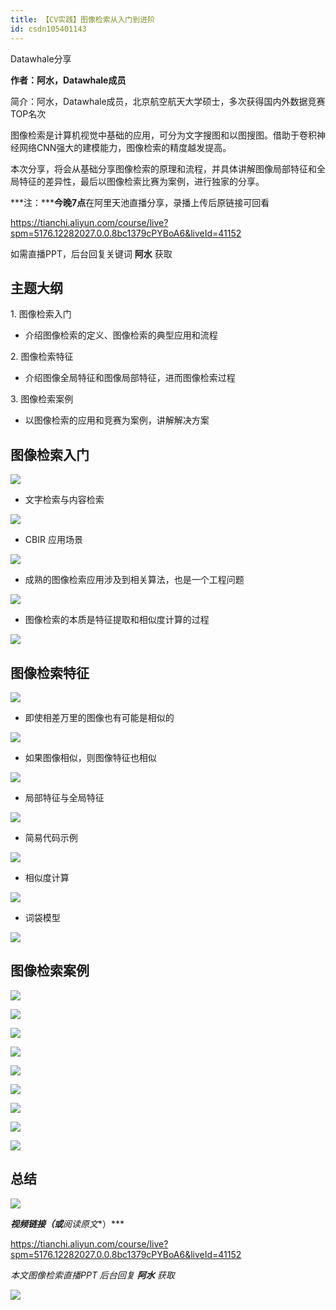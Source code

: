 ```yaml
---
title: 【CV实践】图像检索从入门到进阶
id: csdn105401143
---
```


Datawhale分享

**作者：阿水，Datawhale成员**

简介：阿水，Datawhale成员，北京航空航天大学硕士，多次获得国内外数据竞赛TOP名次

图像检索是计算机视觉中基础的应用，可分为文字搜图和以图搜图。借助于卷积神经网络CNN强大的建模能力，图像检索的精度越发提高。

本次分享，将会从基础分享图像检索的原理和流程，并具体讲解图像局部特征和全局特征的差异性，最后以图像检索比赛为案例，进行独家的分享。

***注：*****今晚7点**在阿里天池直播分享，录播上传后原链接可回看

https://tianchi.aliyun.com/course/live?spm=5176.12282027.0.0.8bc1379cPYBoA6&liveId=41152

如需直播PPT，后台回复关键词 **阿水** 获取

## 主题大纲

1\. 图像检索入门

*   介绍图像检索的定义、图像检索的典型应用和流程

2\. 图像检索特征

*   介绍图像全局特征和图像局部特征，进而图像检索过程

3\. 图像检索案例

*   以图像检索的应用和竞赛为案例，讲解解决方案

## 图像检索入门

![](../img/dc57b45e2f07ff20e68843e16b5a9521.png)

*   文字检索与内容检索

![](../img/a61f5a48b3d913aa182794013b5b5b3f.png)

*   CBIR 应用场景

![](../img/a0526d1d138cd2b5ed2992024b2fb74f.png)

*   成熟的图像检索应用涉及到相关算法，也是一个工程问题

![](../img/c637fd241c5c0ca22ada20989d91e504.png)

*   图像检索的本质是特征提取和相似度计算的过程

![](../img/429708a0d8da9ec6a32856cc39656bdd.png)

## 图像检索特征

![](../img/eb88db42939c7e7e8373db0b081ddf9a.png)

*   即使相差万里的图像也有可能是相似的

![](../img/411b295e68f617d52926321fe39be6b8.png)

*   如果图像相似，则图像特征也相似

![](../img/423d2ef11944bd0bb252d31bc133c7aa.png)

*   局部特征与全局特征

![](../img/52563837d96339f550661dba9cc5c84f.png)

*   简易代码示例

![](../img/7d664d01e702ddd2bb07791c36741e9f.png)

*   相似度计算

![](../img/6c12d0677d85a40485cac65bb9366ddb.png)

*   词袋模型

![](../img/e3dd1135c1f96ee54cb1f407d3d5ba01.png)

## 图像检索案例

![](../img/7e64846e740d2575872dc46d680b047e.png)

![](../img/ca7e805a30200993f78e9ca94892e5fe.png)

![](../img/0fecb2750c90492cfca8bfc219ee2a78.png)

![](../img/c8d59e2653071d63ee5f32f9354afeec.png)

![](../img/5c0cf0957e11adf3458f3147324ee7d2.png)

![](../img/d39c6006b11ad474e97a3c7c41909723.png)

![](../img/66807331ad778e75eef24e5fe905bca7.png)

![](../img/a8e2c2e06d4366c5b389faec2d15e719.png)

![](../img/909a7570acca705434a4d0eaa46c7c07.png)

## 总结

![](../img/41916752cc439bd473a03599f72f6902.png)

***视频链接（或**阅读原文**）***

https://tianchi.aliyun.com/course/live?spm=5176.12282027.0.0.8bc1379cPYBoA6&liveId=41152

*本文图像检索直播PPT 后台回复 **阿水** 获取*

![](../img/ac1260bd6d55ebcd4401293b8b1ef5ff.png)